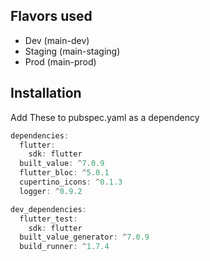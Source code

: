 ## Flavors used
- Dev (main-dev)
- Staging (main-staging)
- Prod (main-prod)

## Installation

 Add These to  pubspec.yaml as a dependency
```dart
dependencies:
  flutter:
    sdk: flutter
  built_value: ^7.0.9
  flutter_bloc: ^5.0.1
  cupertino_icons: ^0.1.3
  logger: ^0.9.2

dev_dependencies:
  flutter_test:
    sdk: flutter
  built_value_generator: ^7.0.9
  build_runner: ^1.7.4
```
